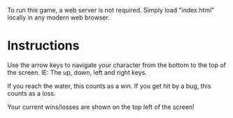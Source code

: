 To run this game, a web server is not required.  Simply load "index.html" locally in any modern web browser.

# Instructions

Use the arrow keys to navigate your character from the bottom to the top of the screen.  IE: The up, down, left and right keys.

If you reach the water, this counts as a win.  If you get hit by a bug, this counts as a loss.

Your current wins/losses are shown on the top left of the screen!
